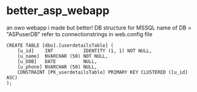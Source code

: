 # better_asp_webapp
an owo webapp i made but better!
DB structure for MSSQL
name of DB = "ASPuserDB"
refer to connectionstrings in web.config file
```
CREATE TABLE [dbo].[userdetailsTable] (
    [u_id]    INT           IDENTITY (1, 1) NOT NULL,
    [u_name]  NVARCHAR (50) NOT NULL,
    [u_DOB]   DATE          NULL,
    [u_phone] NVARCHAR (50) NULL,
    CONSTRAINT [PK_userdetailsTable] PRIMARY KEY CLUSTERED ([u_id] ASC)
);
```
